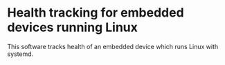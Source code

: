 # Health tracking for embedded devices running Linux

This software tracks health of an embedded device which runs Linux with systemd.
